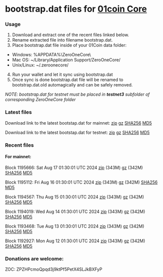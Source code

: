 # bootstrap.dat files for [01coin Core](https://01coin.io)

### Usage

1. Download and extract one of the recent files linked below.
2. Rename extracted file into filename bootstrap.dat.
3. Place bootstrap.dat file inside of your 01Coin data folder:
 - Windows: %APPDATA%\ZeroOneCore\
 - Mac OS: ~/Library/Application Support/ZeroOneCore/
 - Unix/Linux: ~/.zeroonecore/
4. Run your wallet and let it sync using bootstrap.dat
5. Once sync is done bootstrap.dat file will be renamed to bootstrap.dat.old automagically and can be safely removed.

_NOTE: bootstrap.dat for testnet must be placed in **testnet3** subfolder of corresponding ZeroOneCore folder_

### Latest files
Download link to the latest bootstap.dat for mainnet: [zip](https://files.01coin.io/mainnet/bootstrap.dat.zip) [gz](https://files.01coin.io/mainnet/bootstrap.dat.tar.gz) [SHA256](https://files.01coin.io/mainnet/sha256.txt) [MD5](https://files.01coin.io/mainnet/md5.txt)

Download link to the latest bootstap.dat for testnet: [zip](https://files.01coin.io/testnet/bootstrap.dat.zip) [gz](https://files.01coin.io/testnet/bootstrap.dat.tar.gz) [SHA256](https://files.01coin.io/testnet/sha256.txt) [MD5](https://files.01coin.io/testnet/md5.txt)

### Recent files

#### For mainnet:

Block 1195666: Sat Aug 17 01:30:01 UTC 2024 [zip](https://files.01coin.io/mainnet/2024-08-17/bootstrap.dat.zip) (343M) [gz](https://files.01coin.io/mainnet/2024-08-17/bootstrap.dat.tar.gz) (342M) [SHA256](https://files.01coin.io/mainnet/2024-08-17/sha256.txt) [MD5](https://files.01coin.io/mainnet/2024-08-17/md5.txt)

Block 1195112: Fri Aug 16 01:30:01 UTC 2024 [zip](https://files.01coin.io/mainnet/2024-08-16/bootstrap.dat.zip) (343M) [gz](https://files.01coin.io/mainnet/2024-08-16/bootstrap.dat.tar.gz) (342M) [SHA256](https://files.01coin.io/mainnet/2024-08-16/sha256.txt) [MD5](https://files.01coin.io/mainnet/2024-08-16/md5.txt)

Block 1194567: Thu Aug 15 01:30:01 UTC 2024 [zip](https://files.01coin.io/mainnet/2024-08-15/bootstrap.dat.zip) (343M) [gz](https://files.01coin.io/mainnet/2024-08-15/bootstrap.dat.tar.gz) (342M) [SHA256](https://files.01coin.io/mainnet/2024-08-15/sha256.txt) [MD5](https://files.01coin.io/mainnet/2024-08-15/md5.txt)

Block 1194019: Wed Aug 14 01:30:01 UTC 2024 [zip](https://files.01coin.io/mainnet/2024-08-14/bootstrap.dat.zip) (343M) [gz](https://files.01coin.io/mainnet/2024-08-14/bootstrap.dat.tar.gz) (342M) [SHA256](https://files.01coin.io/mainnet/2024-08-14/sha256.txt) [MD5](https://files.01coin.io/mainnet/2024-08-14/md5.txt)

Block 1193468: Tue Aug 13 01:30:01 UTC 2024 [zip](https://files.01coin.io/mainnet/2024-08-13/bootstrap.dat.zip) (343M) [gz](https://files.01coin.io/mainnet/2024-08-13/bootstrap.dat.tar.gz) (342M) [SHA256](https://files.01coin.io/mainnet/2024-08-13/sha256.txt) [MD5](https://files.01coin.io/mainnet/2024-08-13/md5.txt)

Block 1192927: Mon Aug 12 01:30:01 UTC 2024 [zip](https://files.01coin.io/mainnet/2024-08-12/bootstrap.dat.zip) (343M) [gz](https://files.01coin.io/mainnet/2024-08-12/bootstrap.dat.tar.gz) (342M) [SHA256](https://files.01coin.io/mainnet/2024-08-12/sha256.txt) [MD5](https://files.01coin.io/mainnet/2024-08-12/md5.txt)


### Donations are welcome:

ZOC: ZPZHPcmoQpqd3j9ktPf5PetX4SLJkBXFyP
